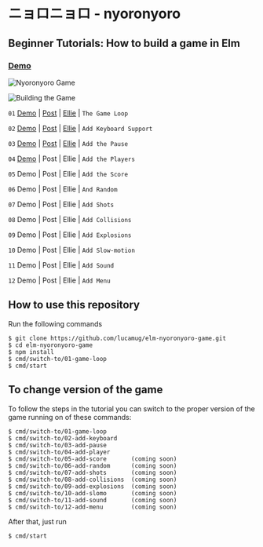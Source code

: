 # ニョロニョロ - nyoronyoro
## Beginner Tutorials: How to build a game in Elm

### [Demo](https://nyny.surge.sh/04-add-player)

![Nyoronyoro Game](http://guupa.com/elm-nyoronyoro-game/images/nyoronyoro.png)

![Building the Game](http://guupa.com/elm-nyoronyoro-game/images/composite.jpg)

`01` [Demo](https://nyny.surge.sh/01-game-loop.html) | [Post](https://medium.com/@l.mugnaini/beginner-tutorials-how-to-build-a-game-in-elm-5491d6de8f25) | [Ellie](https://ellie-app.com/5LFH95YJqpya1) | `The Game Loop`

`02` [Demo](https://nyny.surge.sh/02-add-keyboard.html) | [Post](https://medium.com/@l.mugnaini/beginner-tutorials-how-to-build-a-game-in-elm-part-2-ae26eef8610b) | [Ellie](https://ellie-app.com/5TgVyznFNVga1) | `Add Keyboard Support`

`03` [Demo](https://nyny.surge.sh/03-add-pause.html) | [Post](https://medium.com/@l.mugnaini/beginner-tutorials-how-to-build-a-game-in-elm-part-3-fe62c51f7510) | [Ellie](https://ellie-app.com/5X2JjQgxJJxa1) | `Add the Pause`

`04` [Demo](https://nyny.surge.sh/04-add-player) | Post | Ellie | `Add the Players`

`05` Demo | Post | Ellie | `Add the Score     `

`06` Demo | Post | Ellie | `And Random    `

`07` Demo | Post | Ellie | `Add Shots     `

`08` Demo | Post | Ellie | `Add Collisions`

`09` Demo | Post | Ellie | `Add Explosions`

`10` Demo | Post | Ellie | `Add Slow-motion`

`11` Demo | Post | Ellie | `Add Sound     `

`12` Demo | Post | Ellie | `Add Menu      `

## How to use this repository

Run the following commands

```
$ git clone https://github.com/lucamug/elm-nyoronyoro-game.git
$ cd elm-nyoronyoro-game
$ npm install
$ cmd/switch-to/01-game-loop
$ cmd/start
```

## To change version of the game

To follow the steps in the tutorial you can switch to the proper version of the game running on of these commands:

```
$ cmd/switch-to/01-game-loop       
$ cmd/switch-to/02-add-keyboard    
$ cmd/switch-to/03-add-pause       
$ cmd/switch-to/04-add-player      
$ cmd/switch-to/05-add-score       (coming soon)
$ cmd/switch-to/06-add-random      (coming soon)
$ cmd/switch-to/07-add-shots       (coming soon)
$ cmd/switch-to/08-add-collisions  (coming soon)
$ cmd/switch-to/09-add-explosions  (coming soon)
$ cmd/switch-to/10-add-slomo       (coming soon)
$ cmd/switch-to/11-add-sound       (coming soon)
$ cmd/switch-to/12-add-menu        (coming soon)
```

After that, just run

```
$ cmd/start
```
